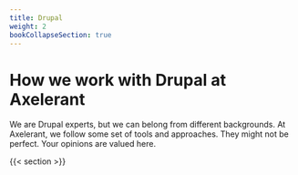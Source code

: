 ```yaml
---
title: Drupal
weight: 2
bookCollapseSection: true
---
```


# How we work with Drupal at Axelerant

We are Drupal experts, but we can belong from different backgrounds. At Axelerant, we follow some set of tools and approaches. They might not be perfect. Your opinions are valued here.

{{< section >}}
